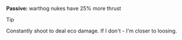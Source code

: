 **Passive:** warthog nukes have 25% more thrust

>[!tip] 
>Constantly shoot to deal eco damage. If I don't - I'm closer to loosing.